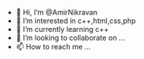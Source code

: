- 👋 Hi, I’m @AmirNikravan
- 👀 I’m interested in c++,html,css,php
- 🌱 I’m currently learning c++
- 💞️ I’m looking to collaborate on ...
- 📫 How to reach me ...

<!---
AmirNikravan/AmirNikravan is a ✨ special ✨ repository because its `README.md` (this file) appears on your GitHub profile.
You can click the Preview link to take a look at your changes.
--->
